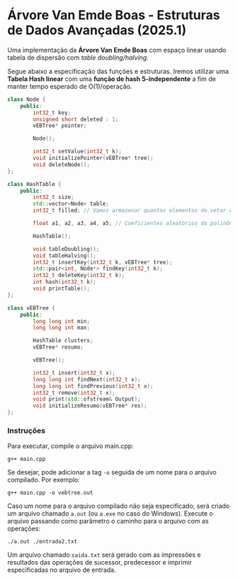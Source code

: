 # Árvore Van Emde Boas - Estruturas de Dados Avançadas (2025.1)

Uma implementação da **Árvore Van Emde Boas** com espaço linear usando tabela de dispersão com *table doubling/halving*.

Segue abaixo a especificação das funções e estruturas. Iremos utilizar uma **Tabela Hash linear** com uma **função de hash 5-independente** a fim de manter tempo esperado de O(1)/operação.

```c++
class Node {
    public:
        int32_t key;
        unsigned short deleted : 1;
        vEBTree* pointer;

        Node();

        int32_t setValue(int32_t k);
        void initializePointer(vEBTree* tree);
        void deleteNode();
};
```

```c++
class HashTable {
    public:
        int32_t size;
        std::vector<Node> table;
        int32_t filled; // Vamos armazenar quantos elementos do vetor estão preenchidos, a fim de mantermos a tabela sempre com tamanho m >= 2n, onde n é a qtde de chaves

        float a1, a2, a3, a4, a5; // Coeficientes aleatórios do polinômio de grau 4 para a função de hash 5-independente

        HashTable();

        void tableDoubling();
        void tableHalving();
        int32_t insertKey(int32_t k, vEBTree* tree);
        std::pair<int, Node*> findKey(int32_t k);
        int32_t deleteKey(int32_t k);
        int hash(int32_t k);
        void printTable();
};
```

```c++
class vEBTree {
    public:
        long long int min;
        long long int max;

        HashTable clusters;
        vEBTree* resumo;

        vEBTree();

        int32_t insert(int32_t x);
        long long int findNext(int32_t x);
        long long int findPrevious(int32_t x);
        int32_t remove(int32_t x);
        void print(std::ofstream& Output);
        void initializeResumo(vEBTree* res);
};
```

### Instruções

Para executar, compile o arquivo main.cpp:

```
g++ main.cpp
```

Se desejar, pode adicionar a tag `-o` seguida de um nome para o arquivo compilado. Por exemplo:

```
g++ main.cpp -o vebtree.out
```

Caso um nome para o arquivo compilado não seja especificado, será criado um arquivo chamado `a.out` (ou `a.exe` no caso do Windows). Execute o arquivo passando como parâmetro o caminho para o arquivo com as operações:

```
./a.out ./entrada2.txt
```

Um arquivo chamado `saida.txt` será gerado com as impressões e resultados das operações de sucessor, predecessor e imprimir especificadas no arquivo de entrada.